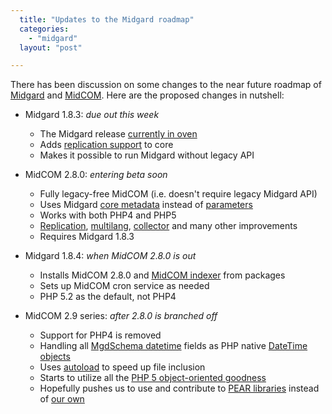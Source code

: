 ```yaml
---
  title: "Updates to the Midgard roadmap"
  categories: 
    - "midgard"
  layout: "post"

---
```

There has been discussion on some changes to the near future roadmap of [Midgard][1] and [MidCOM][2]. Here are the proposed changes in nutshell:

* Midgard 1.8.3: _due out this week_
  - The Midgard release [currently in oven][3]
  - Adds [replication support][13] to core
  - Makes it possible to run Midgard without legacy API

* MidCOM 2.8.0: _entering beta soon_
  - Fully legacy-free MidCOM (i.e. doesn't require legacy Midgard API)
  - Uses Midgard [core metadata][4] instead of [parameters][6]
  - Works with both PHP4 and PHP5
  - [Replication][7], [multilang][8], [collector][5] and many other improvements
  - Requires Midgard 1.8.3

* Midgard 1.8.4: _when MidCOM 2.8.0 is out_
  - Installs MidCOM 2.8.0 and [MidCOM indexer][9] from packages
  - Sets up MidCOM cron service as needed
  - PHP 5.2 as the default, not PHP4

* MidCOM 2.9 series: _after 2.8.0 is branched off_
  - Support for PHP4 is removed
  - Handling all [MgdSchema datetime][12] fields as PHP native [DateTime objects][10]
  - Uses [autoload][11] to speed up file inclusion
  - Starts to utilize all the [PHP 5 object-oriented goodness][14]
  - Hopefully pushes us to use and contribute to [PEAR libraries][15] instead of [our own][16]

[1]: http://www.midgard-project.org/
[2]: http://www.midgard-project.org/documentation/midcom
[3]: http://www.midgard-project.org/development/download/1-8-branch.html
[4]: http://www.midgard-project.org/documentation/mgdschema-metadata-object/
[5]: http://www.midgard-project.org/documentation/php-midgard_collector/
[6]: http://www.midgard-project.org/documentation/reference-oop-methods-parameter/
[7]: http://bergie.iki.fi/blog/more_work_on_midgard-s_replication_service.html
[8]: http://www.midgard-project.org/documentation/building-multilingual-sites-with-midcom/
[9]: http://www.midgard-project.org/documentation/midcom-services-indexer-installation/
[10]: http://maetl.coretxt.net.nz/datetime-in-php
[11]: http://fi.php.net/autoload
[12]: http://www.midgard-project.org/documentation/mgdschema-file-properties/#a70f9107bb30b15ee9efca3ace76884d
[13]: http://www.midgard-project.org/documentation/php-midgard_replicator/
[14]: http://www.php.net/manual/en/language.oop5.php
[15]: http://pear.php.net/
[16]: http://www.midgard-project.org/documentation/midcom-purecode-components/